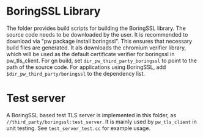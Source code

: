 # BoringSSL Library

The folder provides build scripts for building the BoringSSL library. The
source code needs to be downloaded by the user. It is recommended to download
via "pw package install boringssl". This ensures that necessary build files
are generated. It als downloads the chromium verifier library, which will be
used as the default certificate verifier for boringssl in pw_tls_client.
For gn build, set `dir_pw_third_party_boringssl` to point to the
path of the source code. For applications using BoringSSL, add
`$dir_pw_third_party/boringssl` to the dependency list.

# Test server

A BoringSSL based test TLS server is implemented in this folder, as
`//third_party/boringssl:test_server`. It is mainly used by `pw_tls_client` in
unit testing. See `test_server_test.cc` for example usage.
